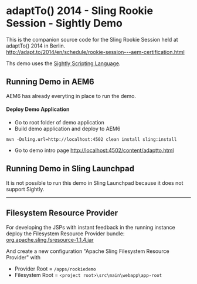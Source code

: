 adaptTo() 2014 - Sling Rookie Session - Sightly Demo
====================================================

This is the companion source code for the Sling Rookie Session held at adaptTo() 2014 in Berlin.<br/>
http://adapt.to/2014/en/schedule/rookie-session---aem-certification.html

Ths demo uses the [Sightly Scripting Language](http://docs.adobe.com/docs/en/aem/6-0/develop/sightly.html).



Running Demo in AEM6
--------------------

AEM6 has already everyting in place to run the demo.


#### Deploy Demo Application

- Go to root folder of demo application
- Build demo application and deploy to AEM6
```
mvn -Dsling.url=http://localhost:4502 clean install sling:install
```

- Go to demo intro page [http://localhost:4502/content/adaptto.html](http://localhost:4502/content/adaptto.html)



Running Demo in Sling Launchpad
-------------------------------

It is not possible to run this demo in Sling Launchpad because it does not support Sightly.



---

Filesystem Resource Provider
----------------------------

For developing the JSPs with instant feedback in the running instance deploy the Filesystem Resource Provider bundle:
[org.apache.sling.fsresource-1.1.4.jar](http://central.maven.org/maven2/org/apache/sling/org.apache.sling.fsresource/1.1.4/org.apache.sling.fsresource-1.1.4.jar)

And create a new configuration "Apache Sling Filesystem Resource Provider" with
- Provider Root = `/apps/rookiedemo`
- Filesystem Root = `<project root>\src\main\webapp\app-root`
